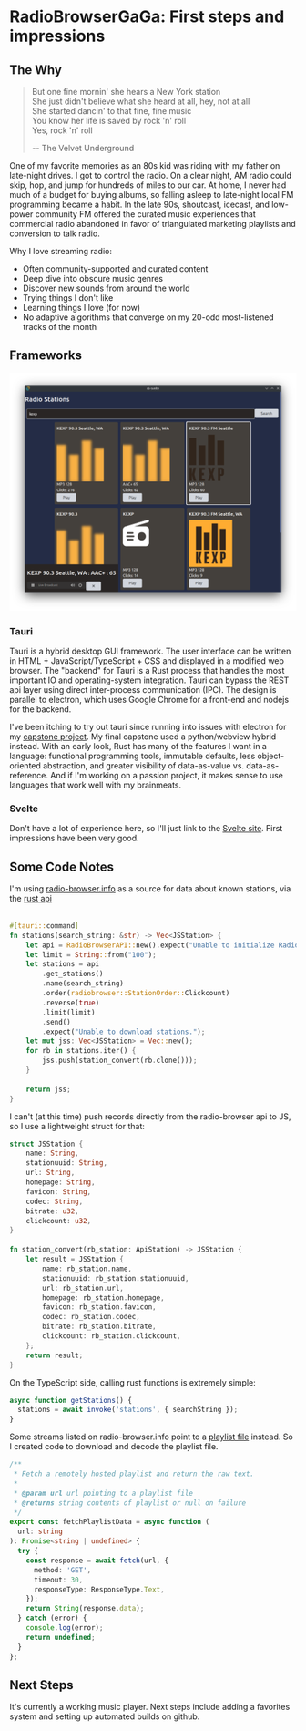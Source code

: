 # RadioBrowserGaGa: First steps and impressions

## The Why

> But one fine mornin' she hears a New York station  
> She just didn't believe what she heard at all, hey, not at all  
> She started dancin' to that fine, fine music  
> You know her life is saved by rock 'n' roll  
> Yes, rock 'n' roll
>
> -- The Velvet Underground

One of my favorite memories as an 80s kid was riding with my father on late-night drives. I got to control the radio. On a clear night, AM radio could skip, hop, and jump for hundreds of miles to our car. At home, I never had much of a budget for buying albums, so falling asleep to late-night local FM programming became a habit. In the late 90s, shoutcast, icecast, and low-power community FM offered the curated music experiences that commercial radio abandoned in favor of triangulated marketing playlists and conversion to talk radio.

Why I love streaming radio:

- Often community-supported and curated content
- Deep dive into obscure music genres
- Discover new sounds from around the world
- Trying things I don't like
- Learning things I love (for now)
- No adaptive algorithms that converge on my 20-odd most-listened tracks of the month

## Frameworks

![music player screenshot with grid of radio stations, search bar, and active audio player controls in lower-left](Screenshot_20231118_150330.png)

### Tauri

Tauri is a hybrid desktop GUI framework. The user interface can be written in HTML + JavaScript/TypeScript + CSS and displayed in a modified web browser. The "backend" for Tauri is a Rust process that handles the most important IO and operating-system integration. Tauri can bypass the REST api layer using direct inter-process communication (IPC). The design is parallel to electron, which uses Google Chrome for a front-end and nodejs for the backend.

I've been itching to try out tauri since running into issues with electron for my [capstone project](/Ada_Capstone_Documentation/Drama_Llama_Postmortem). My final capstone used a python/webview hybrid instead. With an early look, Rust has many of the features I want in a language: functional programming tools, immutable defaults, less object-oriented abstraction, and greater visibility of data-as-value vs. data-as-reference. And if I'm working on a passion project, it makes sense to use languages that work well with my brainmeats.

### Svelte

Don't have a lot of experience here, so I'll just link to the [Svelte site](https://svelte.dev). First impressions have been very good.

## Some Code Notes

I'm using [radio-browser.info](https://radio-browser.info) as a source for data about known stations, via the [rust api](https://docs.rs/radiobrowser/latest/radiobrowser/)

```rust

#[tauri::command]
fn stations(search_string: &str) -> Vec<JSStation> {
    let api = RadioBrowserAPI::new().expect("Unable to initialize RadioBrowserAPI");
    let limit = String::from("100");
    let stations = api
        .get_stations()
        .name(search_string)
        .order(radiobrowser::StationOrder::Clickcount)
        .reverse(true)
        .limit(limit)
        .send()
        .expect("Unable to download stations.");
    let mut jss: Vec<JSStation> = Vec::new();
    for rb in stations.iter() {
        jss.push(station_convert(rb.clone()));
    }

    return jss;
}
```

I can't (at this time) push records directly from the radio-browser api to JS, so I use a lightweight struct for that:

```rust
struct JSStation {
    name: String,
    stationuuid: String,
    url: String,
    homepage: String,
    favicon: String,
    codec: String,
    bitrate: u32,
    clickcount: u32,
}

fn station_convert(rb_station: ApiStation) -> JSStation {
    let result = JSStation {
        name: rb_station.name,
        stationuuid: rb_station.stationuuid,
        url: rb_station.url,
        homepage: rb_station.homepage,
        favicon: rb_station.favicon,
        codec: rb_station.codec,
        bitrate: rb_station.bitrate,
        clickcount: rb_station.clickcount,
    };
    return result;
}
```

On the TypeScript side, calling rust functions is extremely simple:

```typescript
async function getStations() {
  stations = await invoke('stations', { searchString });
}
```

Some streams listed on radio-browser.info point to a [playlist file](<https://en.wikipedia.org/wiki/PLS_(file_format)>) instead. So I created code to download and decode the playlist file.

```typescript
/**
 * Fetch a remotely hosted playlist and return the raw text.
 *
 * @param url url pointing to a playlist file
 * @returns string contents of playlist or null on failure
 */
export const fetchPlaylistData = async function (
  url: string
): Promise<string | undefined> {
  try {
    const response = await fetch(url, {
      method: 'GET',
      timeout: 30,
      responseType: ResponseType.Text,
    });
    return String(response.data);
  } catch (error) {
    console.log(error);
    return undefined;
  }
};
```

## Next Steps

It's currently a working music player. Next steps include adding a favorites system and setting up automated builds on github.
